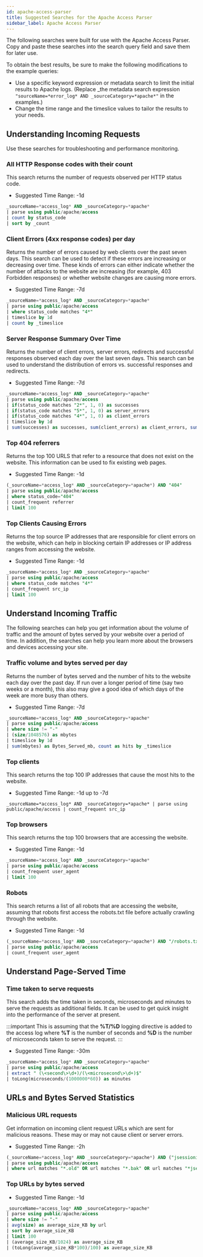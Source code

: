 ```yaml
---
id: apache-access-parser
title: Suggested Searches for the Apache Access Parser
sidebar_label: Apache Access Parser
---
```



The following searches were built for use with the Apache Access Parser. Copy and paste these searches into the search query field and save them for later use.

To obtain the best results, be sure to make the following modifications to the example queries:

* Use a specific keyword expression or metadata search to limit the initial results to Apache logs. (Replace \_the metadata search expression` "sourceName=*error_log* AND _sourceCategory=*apache*"` in the examples.)
* Change the time range and the timeslice values to tailor the results to your needs.

## Understanding Incoming Requests

Use these searches for troubleshooting and performance monitoring.

### All HTTP Response codes with their count

This search returns the number of requests observed per HTTP status code.

* Suggested Time Range: -1d

```sql
_sourceName=*access_log* AND _sourceCategory=*apache*
| parse using public/apache/access
| count by status_code
| sort by _count
```

### Client Errors (4xx response codes) per day

Returns the number of errors caused by web clients over the past seven days. This search can be used to detect if these errors are increasing or decreasing over time. These kinds of errors can either indicate whether the number of attacks to the website are increasing (for example, 403 Forbidden responses) or whether website changes are causing more errors.

* Suggested Time Range: -7d

```sql
_sourceName=*access_log* AND _sourceCategory=*apache*
| parse using public/apache/access
| where status_code matches "4*"
| timeslice by 1d
| count by _timeslice
```

### Server Response Summary Over Time

Returns the number of client errors, server errors, redirects and successful responses observed each day over the last seven days. This search can be used to understand the distribution of errors vs. successful responses and redirects.

* Suggested Time Range: -7d

```sql
_sourceName=*access_log* AND _sourceCategory=*apache*
| parse using public/apache/access
| if(status_code matches "2*", 1, 0) as successes
| if(status_code matches "5*", 1, 0) as server_errors
| if(status_code matches "4*", 1, 0) as client_errors
| timeslice by 1d
| sum(successes) as successes, sum(client_errors) as client_errors, sum(server_errors) as server_errors by _timeslice
```

### Top 404 referrers

Returns the top 100 URLS that refer to a resource that does not exist on the website. This information can be used to fix existing web pages.

* Suggested Time Range: -1d

```sql
(_sourceName=*access_log* AND _sourceCategory=*apache*) AND "404"
| parse using public/apache/access
| where status_code="404"
| count_frequent referrer
| limit 100
```

### Top Clients Causing Errors

Returns the top source IP addresses that are responsible for client errors on the website, which can help in blocking certain IP addresses or IP address ranges from accessing the website.

* Suggested Time Range: -1d

```sql
_sourceName=*access_log* AND _sourceCategory=*apache*
| parse using public/apache/access
| where status_code matches "4*"
| count_frequent src_ip
| limit 100
```

## Understand Incoming Traffic

The following searches can help you get information about the volume of traffic and the amount of bytes served by your website over a period of time. In addition, the searches can help you learn more about the browsers and devices accessing your site.

### Traffic volume and bytes served per day

Returns the number of bytes served and the number of hits to the website each day over the past day. If run over a longer period of time (say two weeks or a month), this also may give a good idea of which days of the week are more busy than others.

* Suggested Time Range: -7d

```sql
_sourceName=*access_log* AND _sourceCategory=*apache*
| parse using public/apache/access
| where size != "-"
| (size/1048576) as mbytes
| timeslice by 1d
| sum(mbytes) as Bytes_Served_mb, count as hits by _timeslice
```

### Top clients

This search returns the top 100 IP addresses that cause the most hits to the website.

* Suggested Time Range: -1d up to -7d

`_sourceName=*access_log* AND _sourceCategory=*apache* | parse using public/apache/access | count_frequent src_ip`

### Top browsers

This search returns the top 100 browsers that are accessing the website.

* Suggested Time Range: -1d

```sql
_sourceName=*access_log* AND _sourceCategory=*apache*
| parse using public/apache/access
| count_frequent user_agent
| limit 100
```

### Robots

This search returns a list of all robots that are accessing the website, assuming that robots first access the robots.txt file before actually crawling through the website.

* Suggested Time Range: -1d

```sql
(_sourceName=*access_log* AND _sourceCategory=*apache*) AND "/robots.txt"
| parse using public/apache/access
| count_frequent user_agent
```

## Understand Page-Served Time

### Time taken to serve requests

This search adds the time taken in seconds, microseconds and minutes to serve the requests as additional fields. It can be used to get quick insight into the performance of the server at present.

:::important
This is assuming that the **%T/%D** logging directive is added to the access log where **%T** is the number of seconds and **%D** is the number of microseconds taken to serve the request.
:::

* Suggested Time Range: -30m

```sql
_sourceName=*access_log* AND _sourceCategory=*apache*
| parse using public/apache/access
| extract " (\<second\>\d+)/(\<microsecond\>\d+)$"
| toLong(microseconds/(1000000*60)) as minutes
```

## URLs and Bytes Served Statistics

### Malicious URL requests

Get information on incoming client request URLs which are sent for malicious reasons. These may or may not cause client or server errors.

* Suggested Time Range: -2h

```sql
(_sourceName=*access_log* AND _sourceCategory=*apache*) AND ("jsessionid" OR "old" OR "bak")
| parse using public/apache/access
| where url matches "*.old" OR url matches "*.bak" OR url matches "*jsessionid=*"
```

### Top URLs by bytes served

* Suggested Time Range: -1d

```sql
_sourceName=*access_log* AND _sourceCategory=*apache*
| parse using public/apache/access
| where size != "-"
| avg(size) as average_size_KB by url
| sort by average_size_KB
| limit 100
| (average_size_KB/1024) as average_size_KB
| (toLong(average_size_KB*100)/100) as average_size_KB
```
